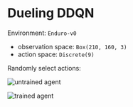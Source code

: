 # Dueling DDQN

Environment: `Enduro-v0`
- observation space: `Box(210, 160, 3)`
- action space: `Discrete(9)`

Randomly select actions:

![untrained agent](video/untrained.gif)


![trained agent](video/trained1.gif)
